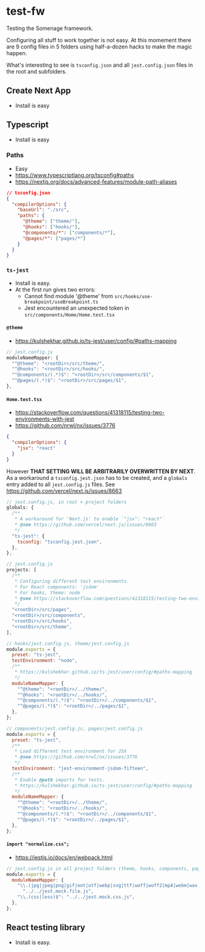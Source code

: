 # test-fw

Testing the Somenage framework.

Configuring all stuff to work together is not easy. At this momement there are 9 config files in 5 folders using half-a-dozen hacks to make the magic happen.

What's interesting to see is `tsconfig.json` and all `jest.config.json` files in the root and subfolders.

## Create Next App

- Install is easy

## Typescript

- Install is easy

### Paths

- Easy
- https://www.typescriptlang.org/tsconfig#paths
- https://nextjs.org/docs/advanced-features/module-path-aliases

```json
// tsconfig.json
{
  "compilerOptions": {
    "baseUrl": "./src",
    "paths": {
      "@theme": ["theme/"],
      "@hooks": ["hooks/"],
      "@components/*": ["components/*"],
      "@pages/*": ["pages/*"]
    }
  }
}
```

### `ts-jest`

- Install is easy.
- At the first run gives two errors:
  - Cannot find module '@theme' from `src/hooks/use-breakpoint/useBreakpoint.ts`
  - Jest encountered an unexpected token in `src/components/Home/Home.test.tsx`

#### `@theme`

- https://kulshekhar.github.io/ts-jest/user/config/#paths-mapping

```js
// jest.config.js
moduleNameMapper: {
  "^@theme": "<rootDir>/src/theme/",
  "^@hooks": "<rootDir>/src/hooks/",
  "^@components/(.*)$": "<rootDir>/src/components/$1",
  "^@pages/(.*)$": "<rootDir>/src/pages/$1",
},
```

#### `Home.test.tsx`

- https://stackoverflow.com/questions/41318115/testing-two-environments-with-jest
- https://github.com/nrwl/nx/issues/3776

```json
{
  "compilerOptions": {
    "jsx": "react"
  }
}
```

However **THAT SETTING WILL BE ARBITRARILY OVERWRITTEN BY NEXT**.
As a workaround a `tsconfig.jest.json` has to be created, and a `globals` entry added to all `jest.config.js` files.
See https://github.com/vercel/next.js/issues/8663

```js
// jest.config.js, in root + project folders
globals: {
  /**
   * A workaround for 'Next.js' to enable `"jsx": "react"`
   * @see https://github.com/vercel/next.js/issues/8663
   */
  "ts-jest": {
	tsconfig: "tsconfig.jest.json",
  },
},
```

```js
// jest.config.js
projects: [
  /**
   * Configuring different test environments.
   * For React components: 'jsdom'
   * For hooks, theme: node
   * @see https://stackoverflow.com/questions/41318115/testing-two-environments-with-jest
   */
  "<rootDir>/src/pages",
  "<rootDir>/src/components",
  "<rootDir>/src/hooks",
  "<rootDir>/src/theme",
],
```

```js
// hooks/jest.config.js, theme/jest.config.js
module.exports = {
  preset: "ts-jest",
  testEnvironment: "node",
  /**
   * https://kulshekhar.github.io/ts-jest/user/config/#paths-mapping
   */
  moduleNameMapper: {
    "^@theme": "<rootDir>/../theme/",
    "^@hooks": "<rootDir>/../hooks/",
    "^@components/(.*)$": "<rootDir>/../components/$1",
    "^@pages/(.*)$": "<rootDir>/../pages/$1",
  },
};
```

```js
// components/jest.config.js, pages/jest.config.js
module.exports = {
  preset: "ts-jest",
  /**
   * Load different test environment for JSX
   * @see https://github.com/nrwl/nx/issues/3776
   */
  testEnvironment: "jest-environment-jsdom-fifteen",
  /**
   * Enable @path imports for tests.
   * https://kulshekhar.github.io/ts-jest/user/config/#paths-mapping
   */
  moduleNameMapper: {
    "^@theme": "<rootDir>/../theme/",
    "^@hooks": "<rootDir>/../hooks/",
    "^@components/(.*)$": "<rootDir>/../components/$1",
    "^@pages/(.*)$": "<rootDir>/../pages/$1",
  },
};
```

#### `import "normalize.css";`

- https://jestjs.io/docs/en/webpack.html

```js
// jest.config.js in all project folders (theme, hooks, components, pages)
module.exports = {
  moduleNameMapper: {
    "\\.(jpg|jpeg|png|gif|eot|otf|webp|svg|ttf|woff|woff2|mp4|webm|wav|mp3|m4a|aac|oga)$":
      "../../jest.mock.file.js",
    "\\.(css|less)$": "../../jest.mock.css.js",
  },
};
```

## React testing library

- Install is easy.

